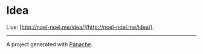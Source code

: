 # Idea

Live: [http://noel-noel.me/idea/](http://noel-noel.me/idea/).

---

A project generated with [Panache](https://github.com/noel-noel/generator-panache).
